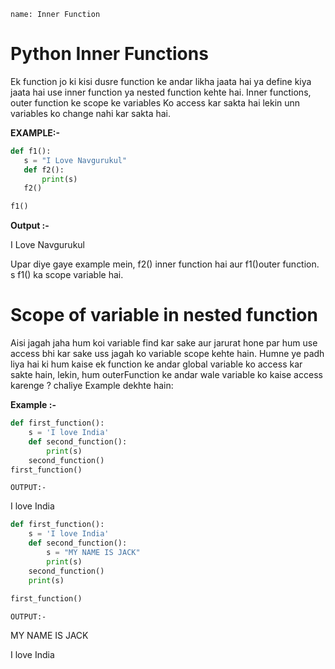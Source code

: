 ```ngMeta
name: Inner Function
```

#  Python Inner Functions

Ek function jo ki kisi dusre function ke andar likha jaata hai ya define kiya jaata hai use inner function ya nested function kehte hai. Inner functions, outer function ke scope ke variables
Ko access kar sakta hai lekin unn variables ko change nahi kar sakta hai.


**EXAMPLE:-**

```python
def f1():
   s = "I Love Navgurukul"
   def f2():
       print(s)
   f2()

f1()
 ```
**Output :-**


I Love Navgurukul


Upar diye gaye example mein, f2() inner function hai aur f1()outer function. s f1()  ka scope variable hai.

    
# Scope of variable in nested function


Aisi jagah jaha hum koi variable find kar sake aur jarurat hone par hum use access bhi kar sake uss jagah ko variable scope kehte hain.
Humne ye padh liya hai ki hum kaise ek function ke andar global variable ko access kar sakte hain, lekin, hum outerFunction ke andar wale variable ko kaise access karenge ? chaliye Example dekhte hain:

**Example :-**

```python
def first_function():
    s = 'I love India'
    def second_function():
        print(s)	 
    second_function()
first_function()
 ```

`OUTPUT:- `

I love India


```python
def first_function():
    s = 'I love India'
    def second_function():
		s = "MY NAME IS JACK"
   	 	print(s)	 
    second_function()
    print(s)	
 
first_function()
 ```
`OUTPUT:-`

MY NAME IS JACK

I love India
